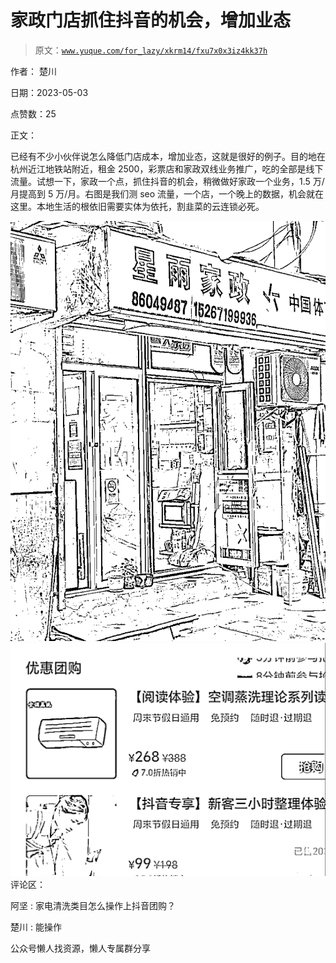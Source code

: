 # 家政门店抓住抖音的机会，增加业态

> 原文：[`www.yuque.com/for_lazy/xkrm14/fxu7x0x3iz4kk37h`](https://www.yuque.com/for_lazy/xkrm14/fxu7x0x3iz4kk37h)



作者： 楚川



日期：2023-05-03



点赞数：25

<ne-hole id="ub9909e26" data-lake-id="ub9909e26">

正文：



已经有不少小伙伴说怎么降低门店成本，增加业态，这就是很好的例子。目的地在杭州近江地铁站附近，租金 2500，彩票店和家政双线业务推广，吃的全部是线下流量。试想一下，家政一个点，抓住抖音的机会，稍微做好家政一个业务，1.5 万/月提高到 5 万/月。右图是我们测 seo 流量，一个店，一个晚上的数据，机会就在这里。本地生活的根依旧需要实体为依托，割韭菜的云连锁必死。



![](img/576d9224336e752be555f2a5297b2f36.png)  <ne-p id="ud188ed47" data-lake-id="ud188ed47">![](img/11a7d17c597de379dec4e3d6653f5ebd.png)  <ne-hole id="u17cc4105" data-lake-id="u17cc4105"><ne-p id="u57845325" data-lake-id="u57845325">评论区：



阿坚 : 家电清洗类目怎么操作上抖音团购？



楚川 : 能操作

<ne-hole id="ubf9208aa" data-lake-id="ubf9208aa">

公众号懒人找资源，懒人专属群分享

</ne-hole></ne-hole></ne-p></ne-p></ne-hole>